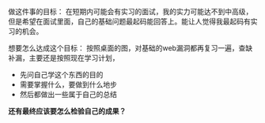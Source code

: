 做这件事的目标：  在短期内可能会有实习的面试，我的实力可能达不到中高级，但是希望在面试里面，自己的基础问题最起码能回答上。能让人觉得我最起码有实习的机会。

想要怎么达成这个目标： 按照桌面的图，对基础的web漏洞都再复习一遍，查缺补漏，主要还是按照现在学习计划， 

- 先问自己学这个东西的目的
- 需要掌握什么，要做到什么地步
- 然后都做出一些属于自己的总结

**还有最终应该要怎么检验自己的成果？**




